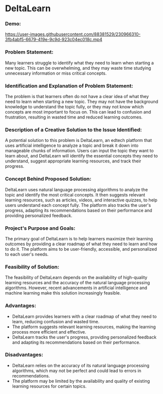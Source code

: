 # DeltaLearn

### Demo:



https://user-images.githubusercontent.com/88381529/230966310-3fb4abf5-6679-419e-9c9d-923c04ec018c.mp4



### Problem Statement:
Many learners struggle to identify what they need to learn when starting a new topic. This can be overwhelming, and they may waste time studying unnecessary information or miss critical concepts.

### Identification and Explanation of Problem Statement:
The problem is that learners often do not have a clear idea of what they need to learn when starting a new topic. They may not have the background knowledge to understand the topic fully, or they may not know which concepts are most important to focus on. This can lead to confusion and frustration, resulting in wasted time and reduced learning outcomes.

### Description of a Creative Solution to the Issue Identified:
A potential solution to this problem is DeltaLearn, an edtech platform that uses artificial intelligence to analyze a topic and break it down into manageable chunks of information. Users can input the topic they want to learn about, and DeltaLearn will identify the essential concepts they need to understand, suggest appropriate learning resources, and track their progress.

### Concept Behind Proposed Solution:
DeltaLearn uses natural language processing algorithms to analyze the topic and identify the most critical concepts. It then suggests relevant learning resources, such as articles, videos, and interactive quizzes, to help users understand each concept fully. The platform also tracks the user's progress, adapting its recommendations based on their performance and providing personalized feedback.

### Project's Purpose and Goals:
The primary goal of DeltaLearn is to help learners maximize their learning outcomes by providing a clear roadmap of what they need to learn and how to do it. The platform aims to be user-friendly, accessible, and personalized to each user's needs.

### Feasibility of Solution:
The feasibility of DeltaLearn depends on the availability of high-quality learning resources and the accuracy of the natural language processing algorithms. However, recent advancements in artificial intelligence and machine learning make this solution increasingly feasible.

### Advantages:

* DeltaLearn provides learners with a clear roadmap of what they need to learn, reducing confusion and wasted time.
* The platform suggests relevant learning resources, making the learning process more efficient and effective.
* DeltaLearn tracks the user's progress, providing personalized feedback and adapting its recommendations based on their performance.

### Disadvantages:

* DeltaLearn relies on the accuracy of its natural language processing algorithms, which may not be perfect and could lead to errors in recommendations.
* The platform may be limited by the availability and quality of existing learning resources for certain topics.
